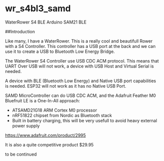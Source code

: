 # wr_s4bl3_samd
WaterRower S4 BLE Arduino SAM21 BLE


##Introduction

Like many, I have a WaterRower. This is a really cool and beautifull Rower with a S4 Controller. This controller has a USB port at the back and we can use it to create a USB to Bluetooth Low Energy Bridge.

The WaterRower S4 Controller use USB CDC ACM protocol. This means that UART Over USB will not work, a device with USB Host and Virtual Serial is needed.

A device with BLE (Bluetooth Low Energy) and  Native USB port capabilities is needed. ESP32 will not work as it has no Native USB Port.

SAMD MicroController can do USB CDC ACM, and the Adafruit Feather M0 Bluefruit LE is a One-In-All approach:
- ATSAMD21G18 ARM Cortex M0 processor
- nRF51822 chipset from Nordic as Bluetooth stack
- Built in battery charging, this will be very usefull to avoid heavy external power supply

https://www.adafruit.com/product/2995

It is also a quite competitive product $29.95

to be continued


